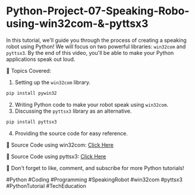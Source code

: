 # Python-Project-07-Speaking-Robo-using-win32com-&-pyttsx3
In this tutorial, we'll guide you through the process of creating a speaking robot using Python! We will focus on two powerful libraries: `win32com` and `pyttsx3`. By the end of this video, you'll be able to make your Python applications speak out loud.

🔹 Topics Covered:
1. Setting up the `win32com` library.
```python
pip install pywin32
```
2. Writing Python code to make your robot speak using `win32com`.
3. Discussing the `pyttsx3` library as an alternative.
```python
pip install pyttsx3
```
4. Providing the source code for easy reference.

🔗 Source Code using win32com: 
[Click Here](https://replit.com/@Mohtechnology/Python-Project-07-Speaking-Robo-using-win32com)

🔗 Source Code using pyttsx3: 
[Click Here](https://replit.com/@Mohtechnology/Python-Project-07-Speaking-Robo-using-pyttsx3)

📌 Don't forget to like, comment, and subscribe for more Python tutorials!

#Python #Coding #Programming #SpeakingRobot #win32com #pyttsx3 #PythonTutorial #TechEducation
